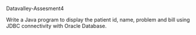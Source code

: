Datavalley-Assesment4

Write a Java program to display the patient id, name, problem and bill using JDBC connectivity with Oracle Database.

